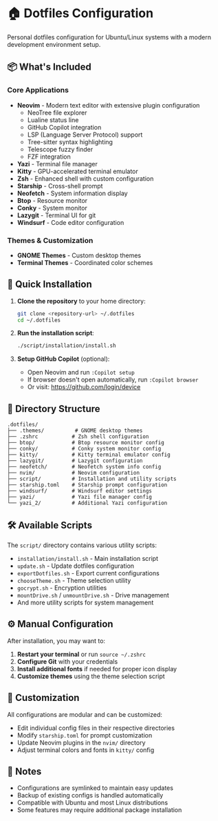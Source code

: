 # 🏠 Dotfiles Configuration

Personal dotfiles configuration for Ubuntu/Linux systems with a modern development environment setup.

## 📦 What's Included

### Core Applications
- **Neovim** - Modern text editor with extensive plugin configuration
  - NeoTree file explorer
  - Lualine status line
  - GitHub Copilot integration
  - LSP (Language Server Protocol) support
  - Tree-sitter syntax highlighting
  - Telescope fuzzy finder
  - FZF integration
- **Yazi** - Terminal file manager
- **Kitty** - GPU-accelerated terminal emulator
- **Zsh** - Enhanced shell with custom configuration
- **Starship** - Cross-shell prompt
- **Neofetch** - System information display
- **Btop** - Resource monitor
- **Conky** - System monitor
- **Lazygit** - Terminal UI for git
- **Windsurf** - Code editor configuration

### Themes & Customization
- **GNOME Themes** - Custom desktop themes
- **Terminal Themes** - Coordinated color schemes

## 🚀 Quick Installation

1. **Clone the repository** to your home directory:
   ```bash
   git clone <repository-url> ~/.dotfiles
   cd ~/.dotfiles
   ```

2. **Run the installation script**:
   ```bash
   ./script/installation/install.sh
   ```

3. **Setup GitHub Copilot** (optional):
   - Open Neovim and run `:Copilot setup`
   - If browser doesn't open automatically, run `:Copilot browser`
   - Or visit: https://github.com/login/device

## 📁 Directory Structure

```
.dotfiles/
├── .themes/          # GNOME desktop themes
├── .zshrc           # Zsh shell configuration
├── btop/            # Btop resource monitor config
├── conky/           # Conky system monitor config
├── kitty/           # Kitty terminal emulator config
├── lazygit/         # Lazygit configuration
├── neofetch/        # Neofetch system info config
├── nvim/            # Neovim configuration
├── script/          # Installation and utility scripts
├── starship.toml    # Starship prompt configuration
├── windsurf/        # Windsurf editor settings
├── yazi/            # Yazi file manager config
└── yazi_2/          # Additional Yazi configuration
```

## 🛠️ Available Scripts

The `script/` directory contains various utility scripts:

- `installation/install.sh` - Main installation script
- `update.sh` - Update dotfiles configuration
- `exportDotfiles.sh` - Export current configurations
- `chooseTheme.sh` - Theme selection utility
- `gocrypt.sh` - Encryption utilities
- `mountDrive.sh` / `unmountDrive.sh` - Drive management
- And more utility scripts for system management

## ⚙️ Manual Configuration

After installation, you may want to:

1. **Restart your terminal** or run `source ~/.zshrc`
2. **Configure Git** with your credentials
3. **Install additional fonts** if needed for proper icon display
4. **Customize themes** using the theme selection script

## 🔧 Customization

All configurations are modular and can be customized:

- Edit individual config files in their respective directories
- Modify `starship.toml` for prompt customization
- Update Neovim plugins in the `nvim/` directory
- Adjust terminal colors and fonts in `kitty/` config

## 📝 Notes

- Configurations are symlinked to maintain easy updates
- Backup of existing configs is handled automatically
- Compatible with Ubuntu and most Linux distributions
- Some features may require additional package installation



